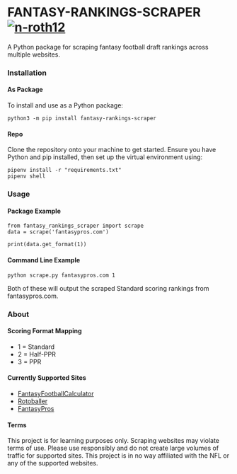 # FANTASY-RANKINGS-SCRAPER [![n-roth12](https://circleci.com/gh/n-roth12/fantasy-rankings-scraper.svg?style=shield)](https://app.circleci.com/pipelines/github/n-roth12/fantasy-rankings-scraper)
A Python package for scraping fantasy football draft rankings across multiple websites.

### Installation
#### As Package
To install and use as a Python package:
```
python3 -m pip install fantasy-rankings-scraper
```
#### Repo
Clone the repository onto your machine to get started. Ensure you have Python and pip installed, then set up the virtual environment using:
```
pipenv install -r "requirements.txt"
pipenv shell
```
### Usage
#### Package Example
```
from fantasy_rankings_scraper import scrape
data = scrape('fantasypros.com')

print(data.get_format(1))
```
#### Command Line Example
```
python scrape.py fantasypros.com 1
```
Both of these will output the scraped Standard scoring rankings from fantasypros.com. 
### About 
#### Scoring Format Mapping
* 1 = Standard
* 2 = Half-PPR
* 3 = PPR
#### Currently Supported Sites
* [FantasyFootballCalculator](https://fantasyfootballcalculator.com/)   
* [Rotoballer](https://www.rotoballer.com/)   
* [FantasyPros](https://www.fantasypros.com/)
#### Terms
This project is for learning purposes only. Scraping websites may violate terms of use. Please use responsibly and do not create large volumes of traffic for supported sites. This project is in no way affiliated with the NFL or any of the supported websites.
